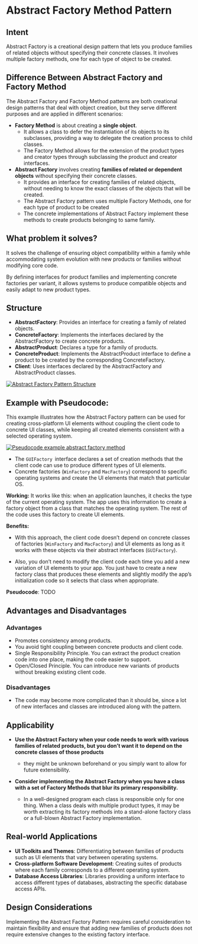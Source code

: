 # Abstract Factory Method Pattern

## Intent

Abstract Factory is a creational design pattern that lets you produce families of related objects without specifying their concrete classes. It involves multiple factory methods, one for each type of object to be created.


## Difference Between Abstract Factory and Factory Method

The Abstract Factory and Factory Method patterns are both creational design patterns that deal with object creation, but they serve different purposes and are applied in different scenarios:

- **Factory Method** is about creating a **single object**.
    - It allows a class to defer the instantiation of its objects to its subclasses, providing a way to delegate the creation process to child classes.
    - The Factory Method allows for the extension of the product types and creator types through subclassing the product and  creator interfaces.
- **Abstract Factory** involves creating **families of related or dependent objects** without specifying their concrete classes.
    - It provides an interface for creating families of related objects, without needing to know the exact classes of the objects that will be created.
    - The Abstract Factory pattern uses multiple Factory Methods, one for each type of product to be created
    - The concrete implementations of  Abstract Factory implement these methods to create products belonging to same family.

## What problem it solves?
It solves the challenge of ensuring object compatibility within a family while accommodating system evolution with new products or families without modifying core code.

By defining interfaces for product families and implementing concrete factories per variant, it allows systems to produce compatible objects and easily adapt to new product types.

## Structure

- **AbstractFactory**: Provides an interface for creating a family of related objects.
- **ConcreteFactory**: Implements the interfaces declared by the AbstractFactory to create concrete products.
- **AbstractProduct**: Declares a type for a family of products.
- **ConcreteProduct**: Implements the AbstractProduct interface to define a product to be created by the corresponding ConcreteFactory.
- **Client**: Uses interfaces declared by the AbstractFactory and AbstractProduct classes.

[![Abstract Factory Pattern Structure](https://refactoring.guru/images/patterns/diagrams/abstract-factory/structure.png "Abstract Factory Pattern Structure")](https://refactoring.guru/design-patterns/abstract-factory "Abstract Factory Pattern Structure")

## Example with Pseudocode:

This example illustrates how the Abstract Factory pattern can be used for creating cross-platform UI elements without coupling the client code to concrete UI classes, while keeping all created elements consistent with a selected operating system.

[![Pseudocode example abstract factory method](https://refactoring.guru/images/patterns/diagrams/abstract-factory/example.png "Pseudocode example abstract factory method")](https://refactoring.guru/design-patterns/abstract-factory "Pseudocode example abstract factory method")

- The `GUIFactory `interface declares a set of creation methods that the client code can use to produce different types of UI elements.
- Concrete factories (`WinFactory` and `MacFactory`) correspond to specific operating systems and create the UI elements that match that particular OS.

**Working:** It works like this: when an application launches, it checks the type of the current operating system. The app uses this information to create a factory object from a class that matches the operating system. The rest of the code uses this factory to create UI elements.

**Benefits:**
- With this approach, the client code doesn’t depend on concrete classes of factories (`WinFactory` and `MacFactory`) and UI elements as long as it works with these objects via their abstract interfaces (`GUIFactory`).

- Also, you don’t need to modify the client code each time you add a new variation of UI elements to your app. You just have to create a new factory class that produces these elements and slightly modify the app’s initialization code so it selects that class when appropriate.

**Pseudocode**: TODO

## Advantages and Disadvantages

### Advantages
- Promotes consistency among products.
- You avoid tight coupling between concrete products and client code.
- Single Responsibility Principle. You can extract the product creation code into one place, making the code easier to support.
- Open/Closed Principle. You can introduce new variants of products without breaking existing client code.

### Disadvantages
- The code may become more complicated than it should be, since a lot of new interfaces and classes are introduced along with the pattern.

## Applicability
- **Use the Abstract Factory when your code needs to work with various families of related products, but you don’t want it to depend on the concrete classes of those products**
    - they might be unknown beforehand or you simply want to allow for future extensibility.

- **Consider implementing the Abstract Factory when you have a class with a set of Factory Methods that blur its primary responsibility.**
    -  In a well-designed program each class is responsible only for one thing. When a class deals with multiple product types, it may be worth extracting its factory methods into a stand-alone factory class or a full-blown Abstract Factory implementation.

## Real-world Applications

- **UI Toolkits and Themes**: Differentiating between families of products such as UI elements that vary between operating systems.
- **Cross-platform Software Development**: Creating suites of products where each family corresponds to a different operating system.
- **Database Access Libraries**: Libraries providing a uniform interface to access different types of databases, abstracting the specific database access APIs.

## Design Considerations

Implementing the Abstract Factory Pattern requires careful consideration to maintain flexibility and ensure that adding new families of products does not require extensive changes to the existing factory interface.


